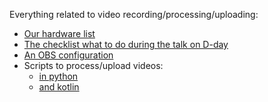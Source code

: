 Everything related to video recording/processing/uploading:

* [Our hardware list](doc/HARDWARE_LIST.md)
* [The checklist what to do during the talk on D-day](doc/CHECKLIST.md)
* [An OBS configuration](obs)
* Scripts to process/upload videos:
  * [in python](script)
  * [and kotlin](kscripts)

